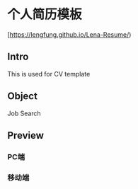 ﻿
# 个人简历模板

[https://lengfung.github.io/Lena-Resume/)

## Intro

This is used for CV template

## Object

Job Search

## Preview

### PC端


### 移动端
